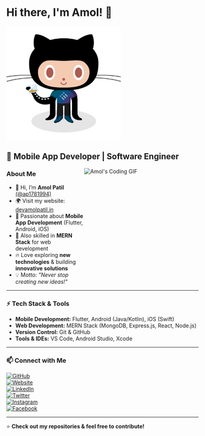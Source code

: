 # Hi there, I'm Amol! 👋  
<img src="./images/2.png" width="300" height="300" alt="Amol's Profile Image" align="center">  

<!---  
# Hi there, I'm Amol! 👋  
<img src="./images/1.gif" width="300" height="300" alt="Animated GIF" align="center">  
--->  

## 🚀 Mobile App Developer | Software Engineer  
<img src="./images/amol.gif" width="300" height="300" alt="Amol's Coding GIF" align="right">  

### About Me  
- 👋 Hi, I’m **Amol Patil** [(@ap1781994)](https://github.com/ap1781994)  
- 🌍 Visit my website: [devamolpatil.in](https://devamolpatil.in/)  
- 📱 Passionate about **Mobile App Development** (Flutter, Android, iOS)  
- 🎯 Also skilled in **MERN Stack** for web development  
- 🔥 Love exploring **new technologies** & building **innovative solutions**  
- 💡 Motto: _"Never stop creating new ideas!"_  

---

### ⚡ Tech Stack & Tools  
- **Mobile Development:** Flutter, Android (Java/Kotlin), iOS (Swift)  
- **Web Development:** MERN Stack (MongoDB, Express.js, React, Node.js)  
- **Version Control:** Git & GitHub  
- **Tools & IDEs:** VS Code, Android Studio, Xcode  

---

### 📫 Connect with Me  
[![GitHub](https://img.shields.io/badge/GitHub-@AmolPatil--Git-181717?style=flat&logo=github)](https://github.com/ap1781994)  
[![Website](https://img.shields.io/badge/Website-Visit%20Now-orange?style=flat&logo=google-chrome)](https://devamolpatil.in/)  
[![LinkedIn](https://img.shields.io/badge/LinkedIn-Amol%20Patil-blue?style=flat&logo=linkedin)](https://www.linkedin.com/in/amol-patil-372641165/)  
[![Twitter](https://img.shields.io/badge/Twitter-@amol1781994-1DA1F2?style=flat&logo=twitter)](https://x.com/amol1781994)  
[![Instagram](https://img.shields.io/badge/Instagram-@amol1781994-E4405F?style=flat&logo=instagram)](https://www.instagram.com/amol1781994/)  
[![Facebook](https://img.shields.io/badge/Facebook-Amol%20Patil-1877F2?style=flat&logo=facebook)](https://www.facebook.com/profile.php?id=100008380546793)  

---

⭐ **Check out my repositories & feel free to contribute!**  
